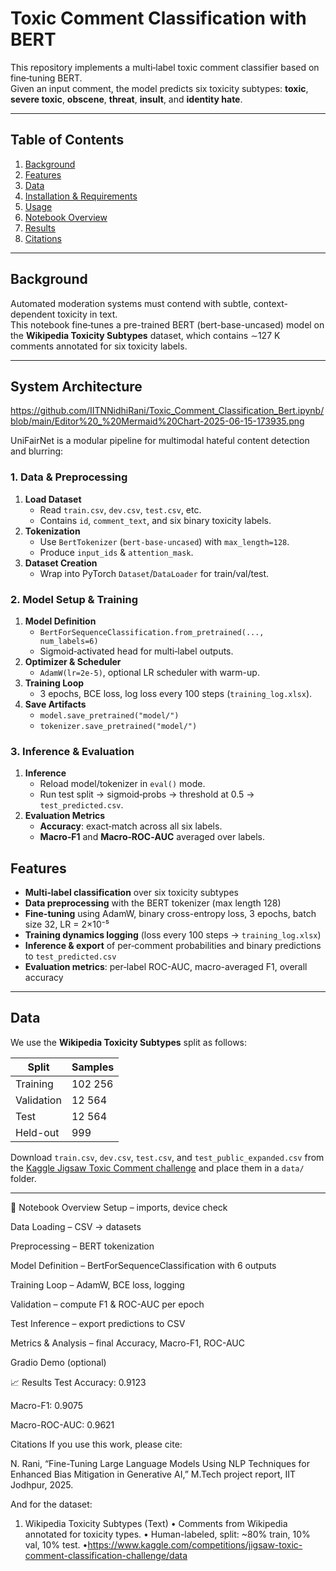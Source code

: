 
# Toxic Comment Classification with BERT

This repository implements a multi‐label toxic comment classifier based on fine‐tuning BERT.  
Given an input comment, the model predicts six toxicity subtypes: **toxic**, **severe toxic**, **obscene**, **threat**, **insult**, and **identity hate**.

---

##  Table of Contents

1. [Background](#background)  
2. [Features](#features)  
3. [Data](#data)  
4. [Installation & Requirements](#installation--requirements)  
5. [Usage](#usage)  
6. [Notebook Overview](#notebook-overview)  
7. [Results](#results)  
8. [Citations](#citations)  

---

## Background

Automated moderation systems must contend with subtle, context-dependent toxicity in text.  
This notebook fine‐tunes a pre-trained BERT (bert-base-uncased) model on the **Wikipedia Toxicity Subtypes** dataset, which contains ∼127 K comments annotated for six toxicity labels.

---

##  System Architecture
https://github.com/IITNNidhiRani/Toxic_Comment_Classification_Bert.ipynb/blob/main/Editor%20_%20Mermaid%20Chart-2025-06-15-173935.png

UniFairNet is a modular pipeline for multimodal hateful content detection and blurring:

### 1. Data & Preprocessing  
1. **Load Dataset**  
   - Read `train.csv`, `dev.csv`, `test.csv`, etc.  
   - Contains `id`, `comment_text`, and six binary toxicity labels.  
2. **Tokenization**  
   - Use `BertTokenizer` (`bert-base-uncased`) with `max_length=128`.  
   - Produce `input_ids` & `attention_mask`.  
3. **Dataset Creation**  
   - Wrap into PyTorch `Dataset`/`DataLoader` for train/val/test.  

### 2. Model Setup & Training  
1. **Model Definition**  
   - `BertForSequenceClassification.from_pretrained(..., num_labels=6)`  
   - Sigmoid‐activated head for multi‐label outputs.  
2. **Optimizer & Scheduler**  
   - `AdamW(lr=2e-5)`, optional LR scheduler with warm-up.  
3. **Training Loop**  
   - 3 epochs, BCE loss, log loss every 100 steps (`training_log.xlsx`).  
4. **Save Artifacts**  
   - `model.save_pretrained("model/")`  
   - `tokenizer.save_pretrained("model/")`  

### 3. Inference & Evaluation  
1. **Inference**  
   - Reload model/tokenizer in `eval()` mode.  
   - Run test split → sigmoid‐probs → threshold at 0.5 → `test_predicted.csv`.  
2. **Evaluation Metrics**  
   - **Accuracy**: exact‐match across all six labels.  
   - **Macro‐F1** and **Macro‐ROC‐AUC** averaged over labels.  
 
##  Features

- **Multi‐label classification** over six toxicity subtypes  
- **Data preprocessing** with the BERT tokenizer (max length 128)  
- **Fine-tuning** using AdamW, binary cross-entropy loss, 3 epochs, batch size 32, LR = 2×10⁻⁵  
- **Training dynamics logging** (loss every 100 steps → `training_log.xlsx`)  
- **Inference & export** of per‐comment probabilities and binary predictions to `test_predicted.csv`  
- **Evaluation metrics**: per‐label ROC-AUC, macro-averaged F1, overall accuracy  

---

## Data

We use the **Wikipedia Toxicity Subtypes** split as follows:

| Split       | Samples  |
| ----------- | -------- |
| Training    | 102 256  |
| Validation  | 12 564   |
| Test        | 12 564   |
| Held-out    | 999      |

Download `train.csv`, `dev.csv`, `test.csv`, and `test_public_expanded.csv` from the [Kaggle Jigsaw Toxic Comment challenge](https://kaggle.com/competitions/jigsaw-toxic-comment-classification-challenge) and place them in a `data/` folder.

---



📓 Notebook Overview
Setup – imports, device check

Data Loading – CSV → datasets

Preprocessing – BERT tokenization

Model Definition – BertForSequenceClassification with 6 outputs

Training Loop – AdamW, BCE loss, logging

Validation – compute F1 & ROC-AUC per epoch

Test Inference – export predictions to CSV

Metrics & Analysis – final Accuracy, Macro-F1, ROC-AUC

Gradio Demo (optional)

📈 Results
Test Accuracy: 0.9123

Macro-F1: 0.9075

Macro-ROC-AUC: 0.9621

Citations
If you use this work, please cite:

N. Rani, “Fine-Tuning Large Language Models Using NLP Techniques for Enhanced Bias Mitigation in Generative AI,” M.Tech project report, IIT Jodhpur, 2025.

And for the dataset:

1. Wikipedia Toxicity Subtypes (Text)
• Comments from Wikipedia annotated for toxicity types.
• Human-labeled, split: ~80% train, 10% val, 10% test.
•https://www.kaggle.com/competitions/jigsaw-toxic-comment-classification-challenge/data
